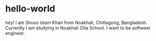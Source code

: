 # hello-world

hey! I am Shuvo Islam Khan from Noakhali, Chittagong, Bangladesh. Currently I am studying in Noakhali Zilla School. I want to be softweer engineer.
